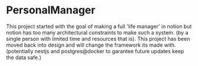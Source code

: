 # PersonalManager

This project started with the goal of making a full 'life manager' in notion but notion has too many architectural constraints to make such a system. (by a single person with limited time and resources that is).
This project has been moved back into design and will change the framework its made with. (potentially nestjs and postgres@docker to garantee future updates keep the data safe.)
